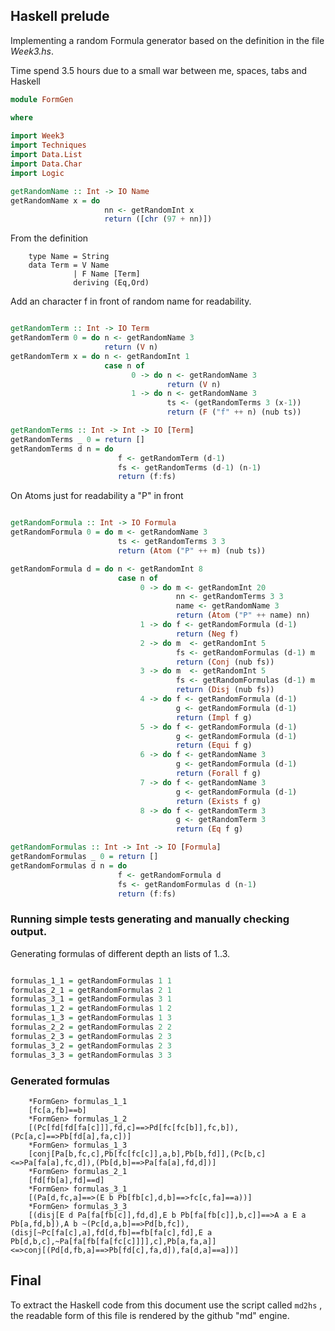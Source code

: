 ## Haskell prelude

Implementing a random Formula generator based on the definition in the file *Week3.hs*.

Time spend 3.5 hours due to a small war between me, spaces, tabs and Haskell 

``` Haskell
module FormGen

where
  
import Week3
import Techniques 
import Data.List 
import Data.Char
import Logic

getRandomName :: Int -> IO Name 
getRandomName x = do
                     nn <- getRandomInt x 
                     return ([chr (97 + nn)])

```

From the definition

        type Name = String
        data Term = V Name 
                  | F Name [Term] 
                  deriving (Eq,Ord)

Add an character f in front of random name for readability.          

``` Haskell

getRandomTerm :: Int -> IO Term 
getRandomTerm 0 = do n <- getRandomName 3
                     return (V n)
getRandomTerm x = do n <- getRandomInt 1
                     case n of
                           0 -> do n <- getRandomName 3
                                   return (V n) 
                           1 -> do n <- getRandomName 3 
                                   ts <- (getRandomTerms 3 (x-1))
                                   return (F ("f" ++ n) (nub ts)) 

getRandomTerms :: Int -> Int -> IO [Term]
getRandomTerms _ 0 = return []
getRandomTerms d n = do 
                        f <- getRandomTerm (d-1)
                        fs <- getRandomTerms (d-1) (n-1) 
                        return (f:fs)


```
On Atoms just for readability a "P" in front

``` Haskell

getRandomFormula :: Int -> IO Formula 
getRandomFormula 0 = do m <- getRandomName 3
                        ts <- getRandomTerms 3 3 
                        return (Atom ("P" ++ m) (nub ts))

getRandomFormula d = do n <- getRandomInt 8
                        case n of 
                             0 -> do m <- getRandomInt 20
                                     nn <- getRandomTerms 3 3 
                                     name <- getRandomName 3
                                     return (Atom ("P" ++ name) nn)
                             1 -> do f <- getRandomFormula (d-1)
                                     return (Neg f) 
                             2 -> do m  <- getRandomInt 5 
                                     fs <- getRandomFormulas (d-1) m
                                     return (Conj (nub fs))
                             3 -> do m  <- getRandomInt 5 
                                     fs <- getRandomFormulas (d-1) m
                                     return (Disj (nub fs))
                             4 -> do f <- getRandomFormula (d-1)
                                     g <- getRandomFormula (d-1)
                                     return (Impl f g) 
                             5 -> do f <- getRandomFormula (d-1)
                                     g <- getRandomFormula (d-1)
                                     return (Equi f g) 
                             6 -> do f <- getRandomName 3
                                     g <- getRandomFormula (d-1)
                                     return (Forall f g) 
                             7 -> do f <- getRandomName 3
                                     g <- getRandomFormula (d-1)
                                     return (Exists f g) 
                             8 -> do f <- getRandomTerm 3
                                     g <- getRandomTerm 3
                                     return (Eq f g) 

getRandomFormulas :: Int -> Int -> IO [Formula]
getRandomFormulas _ 0 = return []
getRandomFormulas d n = do 
                        f <- getRandomFormula d
                        fs <- getRandomFormulas d (n-1) 
                        return (f:fs)

```

### Running simple tests generating and manually checking output.

Generating formulas of different depth an lists of 1..3.

``` Haskell

formulas_1_1 = getRandomFormulas 1 1
formulas_2_1 = getRandomFormulas 2 1
formulas_3_1 = getRandomFormulas 3 1
formulas_1_2 = getRandomFormulas 1 2
formulas_1_3 = getRandomFormulas 1 3
formulas_2_2 = getRandomFormulas 2 2
formulas_2_3 = getRandomFormulas 2 3
formulas_3_2 = getRandomFormulas 2 3
formulas_3_3 = getRandomFormulas 3 3

```

### Generated formulas
        *FormGen> formulas_1_1
        [fc[a,fb]==b]
        *FormGen> formulas_1_2
        [(Pc[fd[fd[fa[c]]],fd,c]==>Pd[fc[fc[b]],fc,b]),(Pc[a,c]==>Pb[fd[a],fa,c])]
        *FormGen> formulas_1_3
        [conj[Pa[b,fc,c],Pb[fc[fc[c]],a,b],Pb[b,fd]],(Pc[b,c]<=>Pa[fa[a],fc,d]),(Pb[d,b]==>Pa[fa[a],fd,d])]
        *FormGen> formulas_2_1
        [fd[fb[a],fd]==d]
        *FormGen> formulas_3_1
        [(Pa[d,fc,a]==>(E b Pb[fb[c],d,b]==>fc[c,fa]==a))]
        *FormGen> formulas_3_3
        [(disj[E d Pa[fa[fb[c]],fd,d],E b Pb[fa[fb[c]],b,c]]==>A a E a Pb[a,fd,b]),A b ~(Pc[d,a,b]==>Pd[b,fc]),(disj[~Pc[fa[c],a],fd[d,fb]==fb[fa[c],fd],E a Pb[d,b,c],~Pa[fa[fb[fa[fc[c]]]],c],Pb[a,fa,a]]<=>conj[(Pd[d,fb,a]==>Pb[fd[c],fa,d]),fa[d,a]==a])]


## Final

To extract the Haskell code from this document use the script called `md2hs` , the 
readable form of this file is rendered by the github "md" engine.
